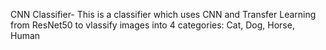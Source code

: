 CNN Classifier-
This is a classifier which uses CNN and Transfer Learning from ResNet50 to vlassify images into 4 categories: Cat, Dog, Horse, Human